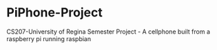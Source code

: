 PiPhone-Project
===============

CS207-University of Regina Semester Project - A cellphone built from a raspberry pi running raspbian 
